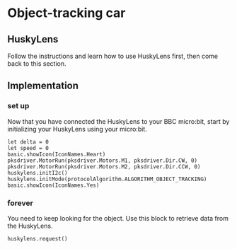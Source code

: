 # Object-tracking car
## HuskyLens
Follow the instructions and learn how to use HuskyLens first, then come back to this section.

## Implementation
### set up
Now that you have connected the HuskyLens to your BBC micro:bit, start by initializing your HuskyLens using your micro:bit.
```block
let delta = 0
let speed = 0
basic.showIcon(IconNames.Heart)
pksdriver.MotorRun(pksdriver.Motors.M1, pksdriver.Dir.CW, 0)
pksdriver.MotorRun(pksdriver.Motors.M2, pksdriver.Dir.CCW, 0)
huskylens.initI2c()
huskylens.initMode(protocolAlgorithm.ALGORITHM_OBJECT_TRACKING)
basic.showIcon(IconNames.Yes)
```

### forever
You need to keep looking for the object. Use this block to retrieve data from the HuskyLens.
```block
huskylens.request()
```